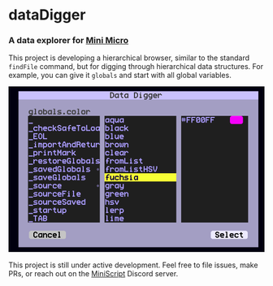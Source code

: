 # dataDigger

### A data explorer for [Mini Micro](https://miniscript.org/MiniMicro)

This project is developing a hierarchical browser, similar to the standard `findFile` command, but for digging through hierarchical data structures.  For example, you can give it `globals` and start with all global variables.

![screen shot of dataDigger in action](pics/screenshot.png)

This project is still under active development.  Feel free to file issues, make PRs, or reach out on the [MiniScript](https://miniscript.org) Discord server.

